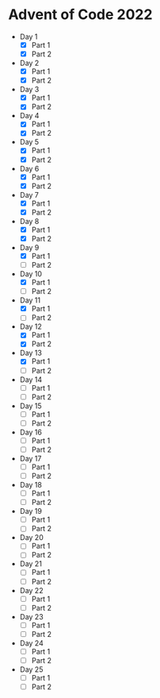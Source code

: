 # Advent of Code 2022
- Day 1
    - [x] Part 1
    - [x] Part 2
- Day 2
    - [x] Part 1
    - [x] Part 2
- Day 3
    - [x] Part 1
    - [x] Part 2
- Day 4
    - [x] Part 1
    - [x] Part 2
- Day 5
    - [x] Part 1
    - [x] Part 2
- Day 6
    - [x] Part 1
    - [x] Part 2
- Day 7
    - [x] Part 1
    - [x] Part 2
- Day 8
    - [x] Part 1
    - [x] Part 2
- Day 9
    - [x] Part 1
    - [ ] Part 2
- Day 10
    - [x] Part 1
    - [ ] Part 2
- Day 11
    - [x] Part 1
    - [ ] Part 2
- Day 12
    - [x] Part 1
    - [x] Part 2
- Day 13
    - [x] Part 1
    - [ ] Part 2
- Day 14
    - [ ] Part 1
    - [ ] Part 2
- Day 15
    - [ ] Part 1
    - [ ] Part 2
- Day 16
    - [ ] Part 1
    - [ ] Part 2
- Day 17
    - [ ] Part 1
    - [ ] Part 2
- Day 18
    - [ ] Part 1
    - [ ] Part 2
- Day 19
    - [ ] Part 1
    - [ ] Part 2
- Day 20
    - [ ] Part 1
    - [ ] Part 2
- Day 21
    - [ ] Part 1
    - [ ] Part 2
- Day 22
    - [ ] Part 1
    - [ ] Part 2
- Day 23
    - [ ] Part 1
    - [ ] Part 2
- Day 24
    - [ ] Part 1
    - [ ] Part 2
- Day 25
    - [ ] Part 1
    - [ ] Part 2
